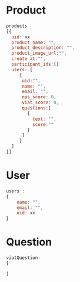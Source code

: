 # Product 
```javascript
products 
[{
  uid: xx
  product_name: "",
  product_description: "",
  product_image_url:"",
  create_at:"",
  participant_ids:[]
  users: [
     {
      uid:"",
      name: "",
      email: "",
      nps_score: 0,
      viat_score: 0,
      questions:[
        {
          text: "",
          score:""
        }
      ]
     }
  ]
}]
```

# User
```javascript
users :
{
    name: "",
    email: "",
    uid: xx
}
```
# Question
```javascript
viatQuestion:
[

]
```